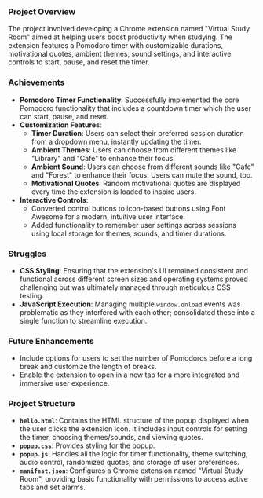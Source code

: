 
### Project Overview

The project involved developing a Chrome extension named "Virtual Study Room" aimed at helping users boost productivity when studying. The extension features a Pomodoro timer with customizable durations, motivational quotes, ambient themes, sound settings, and interactive controls to start, pause, and reset the timer.

### Achievements

- **Pomodoro Timer Functionality**: Successfully implemented the core Pomodoro functionality that includes a countdown timer which the user can start, pause, and reset.
- **Customization Features**:
  - **Timer Duration**: Users can select their preferred session duration from a dropdown menu, instantly updating the timer.
  - **Ambient Themes**: Users can choose from different themes like "Library" and "Café" to enhance their focus.
  - **Ambient Sound**: Users can choose from different sounds like "Cafe" and "Forest" to enhance their focus. Users can mute the sound, too.
  - **Motivational Quotes**: Random motivational quotes are displayed every time the extension is loaded to inspire users.
- **Interactive Controls**:
  - Converted control buttons to icon-based buttons using Font Awesome for a modern, intuitive user interface.
  - Added functionality to remember user settings across sessions using local storage for themes, sounds, and timer durations.

### Struggles

- **CSS Styling**: Ensuring that the extension's UI remained consistent and functional across different screen sizes and operating systems proved challenging but was ultimately managed through meticulous CSS testing.
- **JavaScript Execution**: Managing multiple `window.onload` events was problematic as they interfered with each other; consolidated these into a single function to streamline execution.

### Future Enhancements

- Include options for users to set the number of Pomodoros before a long break and customize the length of breaks.
- Enable the extension to open in a new tab for a more integrated and immersive user experience.

### Project Structure

- **`hello.html`**: Contains the HTML structure of the popup displayed when the user clicks the extension icon. It includes input controls for setting the timer, choosing themes/sounds, and viewing quotes.
- **`popup.css`**: Provides styling for the popup.
- **`popup.js`**: Handles all the logic for timer functionality, theme switching, audio control, randomized quotes, and storage of user preferences.
- **`manifest.json`**: Configures a Chrome extension named "Virtual Study Room", providing basic functionality with permissions to access active tabs and set alarms.
